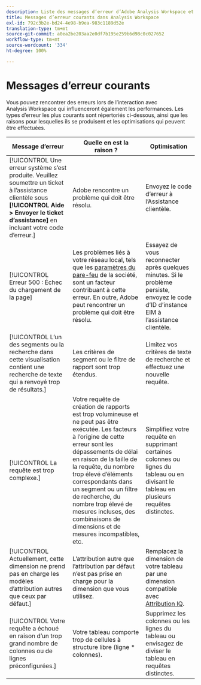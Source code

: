 ```yaml
---
description: Liste des messages d’erreur d’Adobe Analysis Workspace et ses composants connexes
title: Messages d’erreur courants dans Analysis Workspace
exl-id: 792c3b2e-bd24-4e98-b9ea-983c1189d52e
translation-type: tm+mt
source-git-commit: a0ea2be203aa2e0df7b195e259b6d98c0c027652
workflow-type: tm+mt
source-wordcount: '334'
ht-degree: 100%

---
```


# Messages d’erreur courants

Vous pouvez rencontrer des erreurs lors de l’interaction avec Analysis Workspace qui influenceront également les performances. Les types d’erreur les plus courants sont répertoriés ci-dessous, ainsi que les raisons pour lesquelles ils se produisent et les optimisations qui peuvent être effectuées.

| Message d’erreur | Quelle en est la raison ? | Optimisation |
| --- | --- | --- |
| [!UICONTROL Une erreur système s’est produite. Veuillez soumettre un ticket à l’assistance clientèle sous **[!UICONTROL Aide > Envoyer le ticket d’assistance]** en incluant votre code d’erreur.] | Adobe rencontre un problème qui doit être résolu. | Envoyez le code d’erreur à l’Assistance clientèle. |
| [!UICONTROL Erreur 500 : Échec du chargement de la page] | Les problèmes liés à votre réseau local, tels que les [paramètres du pare-feu](https://docs.adobe.com/content/help/fr-FR/analytics/technotes/ip-addresses.html) de la société, sont un facteur contribuant à cette erreur. En outre, Adobe peut rencontrer un problème qui doit être résolu. | Essayez de vous reconnecter après quelques minutes. Si le problème persiste, envoyez le code d’ID d’instance EIM à l’assistance clientèle. |
| [!UICONTROL L’un des segments ou la recherche dans cette visualisation contient une recherche de texte qui a renvoyé trop de résultats.] | Les critères de segment ou le filtre de rapport sont trop étendus. | Limitez vos critères de texte de recherche et effectuez une nouvelle requête. |
| [!UICONTROL La requête est trop complexe.] | Votre requête de création de rapports est trop volumineuse et ne peut pas être exécutée. Les facteurs à l’origine de cette erreur sont les dépassements de délai en raison de la taille de la requête, du nombre trop élevé d’éléments correspondants dans un segment ou un filtre de recherche, du nombre trop élevé de mesures incluses, des combinaisons de dimensions et de mesures incompatibles, etc. | Simplifiez votre requête en supprimant certaines colonnes ou lignes du tableau ou en divisant le tableau en plusieurs requêtes distinctes. |
| [!UICONTROL Actuellement, cette dimension ne prend pas en charge les modèles d’attribution autres que ceux par défaut.] | L’attribution autre que l’attribution par défaut n’est pas prise en charge pour la dimension que vous utilisez. | Remplacez la dimension de votre tableau par une dimension compatible avec [Attribution IQ](/help/analysis-workspace/attribution/overview.md). |
| [!UICONTROL Votre requête a échoué en raison d’un trop grand nombre de colonnes ou de lignes préconfigurées.] | Votre tableau comporte trop de cellules à structure libre (ligne * colonnes). | Supprimez les colonnes ou les lignes du tableau ou envisagez de diviser le tableau en requêtes distinctes. |
